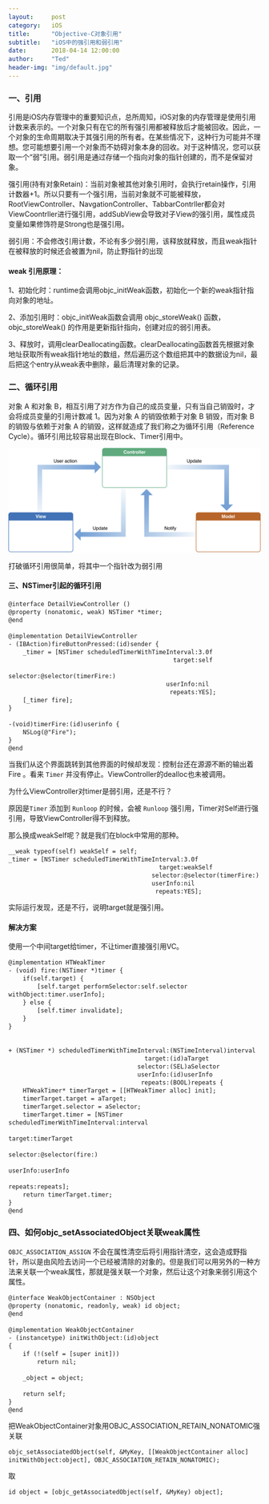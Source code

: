 ```yaml
---
layout:     post
category:   iOS
title:      "Objective-C对象引用"
subtitle:   "iOS中的强引用和弱引用"
date:       2018-04-14 12:00:00
author:     "Ted"
header-img: "img/default.jpg"
---
```


### 一、引用

引用是iOS内存管理中的重要知识点，总所周知，iOS对象的内存管理是使用引用计数来表示的。一个对象只有在它的所有强引用都被释放后才能被回收。因此，一个对象的生命周期取决于其强引用的所有者。在某些情况下，这种行为可能并不理想。您可能想要引用一个对象而不妨碍对象本身的回收。对于这种情况，您可以获取一个“弱”引用。弱引用是通过存储一个指向对象的指针创建的，而不是保留对象。

强引用(持有对象Retain)：当前对象被其他对象引用时，会执行retain操作，引用计数器+1。所以只要有一个强引用，当前对象就不可能被释放，RootViewController、NavgationController、TabbarContrller都会对ViewCoontrller进行强引用，addSubView会导致对子View的强引用，属性成员变量如果修饰符是Strong也是强引用。

弱引用：不会修改引用计数，不论有多少弱引用，该释放就释放，而且weak指针在被释放的时候还会被置为nil，防止野指针的出现

#### weak 引用原理：

1、初始化时：runtime会调用objc_initWeak函数，初始化一个新的weak指针指向对象的地址。

2、添加引用时：objc_initWeak函数会调用 objc_storeWeak() 函数， objc_storeWeak() 的作用是更新指针指向，创建对应的弱引用表。

3、释放时，调用clearDeallocating函数。clearDeallocating函数首先根据对象地址获取所有weak指针地址的数组，然后遍历这个数组把其中的数据设为nil，最后把这个entry从weak表中删除，最后清理对象的记录。

### 二、循环引用

对象 A 和对象 B，相互引用了对方作为自己的成员变量，只有当自己销毁时，才会将成员变量的引用计数减 1。因为对象 A 的销毁依赖于对象 B 销毁，而对象 B 的销毁与依赖于对象 A 的销毁，这样就造成了我们称之为循环引用（Reference Cycle）。循环引用比较容易出现在Block、Timer引用中。

![img](/img/Simple_7/16.png)

打破循环引用很简单，将其中一个指针改为弱引用

#### 三、NSTimer引起的循环引用

```
@interface DetailViewController ()
@property (nonatomic, weak) NSTimer *timer;
@end

@implementation DetailViewController
- (IBAction)fireButtonPressed:(id)sender {
    _timer = [NSTimer scheduledTimerWithTimeInterval:3.0f
                                              target:self
                                            selector:@selector(timerFire:)
                                            userInfo:nil
                                             repeats:YES];
    [_timer fire];
}

-(void)timerFire:(id)userinfo {
    NSLog(@"Fire");
}
@end
```

当我们从这个界面跳转到其他界面的时候却发现：控制台还在源源不断的输出着 Fire 。看来 `Timer` 并没有停止。ViewController的dealloc也未被调用。

为什么ViewController对timer是弱引用，还是不行？

原因是`Timer` 添加到 `Runloop` 的时候，会被 `Runloop` 强引用，Timer对Self进行强引用，导致ViewController得不到释放。

那么换成weakSelf呢？就是我们在block中常用的那种。

```
__weak typeof(self) weakSelf = self;
_timer = [NSTimer scheduledTimerWithTimeInterval:3.0f
                                          target:weakSelf
                                        selector:@selector(timerFire:)
                                        userInfo:nil
                                         repeats:YES];
```

实际运行发现，还是不行，说明target就是强引用。

#### 解决方案

使用一个中间target给timer，不让timer直接强引用VC。

```objc
@implementation HTWeakTimer
- (void) fire:(NSTimer *)timer {
    if(self.target) {
        [self.target performSelector:self.selector withObject:timer.userInfo];
    } else {
        [self.timer invalidate];
    }
}


+ (NSTimer *) scheduledTimerWithTimeInterval:(NSTimeInterval)interval
                                      target:(id)aTarget
                                    selector:(SEL)aSelector
                                    userInfo:(id)userInfo
                                     repeats:(BOOL)repeats {
    HTWeakTimer* timerTarget = [[HTWeakTimer alloc] init];
    timerTarget.target = aTarget;
    timerTarget.selector = aSelector;
    timerTarget.timer = [NSTimer scheduledTimerWithTimeInterval:interval
                                                         target:timerTarget
                                                       selector:@selector(fire:)
                                                       userInfo:userInfo
                                                        repeats:repeats];
    return timerTarget.timer;
}
@end
```

### 四、如何objc_setAssociatedObject关联weak属性

`OBJC_ASSOCIATION_ASSIGN` 不会在属性清空后将引用指针清空，这会造成野指针，所以是由风险去访问一个已经被清除的对象的。但是我们可以用另外的一种方法来关联一个weak属性，那就是强关联一个对象，然后让这个对象来弱引用这个属性。

```objc
@interface WeakObjectContainer : NSObject
@property (nonatomic, readonly, weak) id object;
@end

@implementation WeakObjectContainer
- (instancetype) initWithObject:(id)object
{
    if (!(self = [super init]))
        return nil;

    _object = object;

    return self;
}
@end
```

把WeakObjectContainer对象用OBJC_ASSOCIATION_RETAIN_NONATOMIC强关联

```objc
objc_setAssociatedObject(self, &MyKey, [[WeakObjectContainer alloc] initWithObject:object], OBJC_ASSOCIATION_RETAIN_NONATOMIC);
```

取

```Objc
id object = [objc_getAssociatedObject(self, &MyKey) object];
```